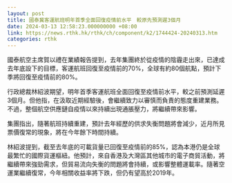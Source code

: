 ```yaml
---
layout: post
title: 國泰冀客運航班明年首季全面回復疫情前水平　較原先預測遲3個月
date: 2024-03-13 12:58:23.000000000 +08:00
link: https://news.rthk.hk/rthk/ch/component/k2/1744424-20240313.htm
categories: rthk
---
```


國泰航空主席賀以禮在業績報告提到，去年集團終於從疫情的陰霾走出來，已達成去年底設下的目標，客運航班回復至疫情前的70%，全球有約80個航點，預計下季將回復至疫情前的80%。

行政總裁林紹波期望，明年首季客運航班全面回復至疫情前水平，較之前預測延遲3個月。但他指，在汲取近期經驗後，會繼續致力以審慎而負責的態度重建業務。不過，整個航空供應鏈自疫情以來持續出現通脹壓力，將繼續帶來影響。

集團指出，隨著航班持續重建，預計去年經歷的供求失衡問題將會減少，近月所見票價復常的現象，將在今年餘下時間持續。

林紹波提到，截至去年底的可載貨量已回復至疫情前的85%，認為本港仍是全球最繁忙的國際貨運樞紐。他預計，來自香港及大灣區其他城市的電子商貿活動，將繼續帶來強勁需求，但貿易流向失衡的問題將會持續，或影響整體運載率。隨著空運業繼續復常，今年相關收益率將下跌，但仍有望高於2019年。
